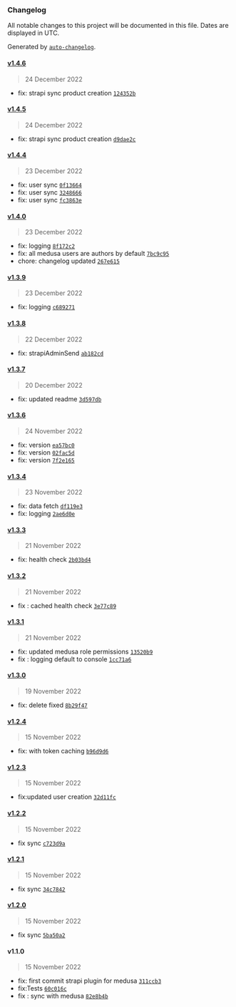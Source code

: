 ### Changelog

All notable changes to this project will be documented in this file. Dates are displayed in UTC.

Generated by [`auto-changelog`](https://github.com/CookPete/auto-changelog).

#### [v1.4.6](https://github.com/SGFGOV/medusa-plugin-strapi-ts/compare/v1.4.5...v1.4.6)

> 24 December 2022

- fix: strapi sync product creation [`124352b`](https://github.com/SGFGOV/medusa-plugin-strapi-ts/commit/124352b09a74b78c49d0febbe4bb72124c621a28)

#### [v1.4.5](https://github.com/SGFGOV/medusa-plugin-strapi-ts/compare/v1.4.4...v1.4.5)

> 24 December 2022

- fix: strapi sync product creation [`d9dae2c`](https://github.com/SGFGOV/medusa-plugin-strapi-ts/commit/d9dae2ce9a3c54ed18de1472569dd679ac330f53)

#### [v1.4.4](https://github.com/SGFGOV/medusa-plugin-strapi-ts/compare/v1.4.0...v1.4.4)

> 23 December 2022

- fix: user sync [`0f13664`](https://github.com/SGFGOV/medusa-plugin-strapi-ts/commit/0f13664d25d07172f63f9c7fad71824711aa71eb)
- fix: user sync [`3248666`](https://github.com/SGFGOV/medusa-plugin-strapi-ts/commit/3248666775eba8ecfb771723b9c25036b93c38cf)
- fix: user sync [`fc3863e`](https://github.com/SGFGOV/medusa-plugin-strapi-ts/commit/fc3863e1ec25d5ebe6d30e90dd4a7ff150f25ee0)

#### [v1.4.0](https://github.com/SGFGOV/medusa-plugin-strapi-ts/compare/v1.3.9...v1.4.0)

> 23 December 2022

- fix: logging [`8f172c2`](https://github.com/SGFGOV/medusa-plugin-strapi-ts/commit/8f172c2166649fea6c94fb9aec5f1638dfe1ca98)
- fix: all medusa users are authors by default [`7bc9c95`](https://github.com/SGFGOV/medusa-plugin-strapi-ts/commit/7bc9c9538321d7c0210179d7c1ba837a64f92b2a)
- chore: changelog updated [`267e615`](https://github.com/SGFGOV/medusa-plugin-strapi-ts/commit/267e615c06a3961046420c8dc95cd0611b9d2ae6)

#### [v1.3.9](https://github.com/SGFGOV/medusa-plugin-strapi-ts/compare/v1.3.8...v1.3.9)

> 23 December 2022

- fix: logging [`c689271`](https://github.com/SGFGOV/medusa-plugin-strapi-ts/commit/c689271edbf69d839e850cc113063d9579aaf1bf)

#### [v1.3.8](https://github.com/SGFGOV/medusa-plugin-strapi-ts/compare/v1.3.7...v1.3.8)

> 22 December 2022

- fix: strapiAdminSend [`ab182cd`](https://github.com/SGFGOV/medusa-plugin-strapi-ts/commit/ab182cdc1277a11cd7692a939e33ab807f28409d)

#### [v1.3.7](https://github.com/SGFGOV/medusa-plugin-strapi-ts/compare/v1.3.6...v1.3.7)

> 20 December 2022

- fix: updated readme [`3d597db`](https://github.com/SGFGOV/medusa-plugin-strapi-ts/commit/3d597dbadaee8ec430d2d6c1dcaf9392578c97a1)

#### [v1.3.6](https://github.com/SGFGOV/medusa-plugin-strapi-ts/compare/v1.3.4...v1.3.6)

> 24 November 2022

- fix: version [`ea57bc0`](https://github.com/SGFGOV/medusa-plugin-strapi-ts/commit/ea57bc05039aa3d4a95c4560c3ff1fec28a08758)
- fix: version [`02fac5d`](https://github.com/SGFGOV/medusa-plugin-strapi-ts/commit/02fac5d8a52744befa6c14aecabca48f646958e3)
- fix: version [`7f2e165`](https://github.com/SGFGOV/medusa-plugin-strapi-ts/commit/7f2e165273ba74257d0eff822f97adccc64cdc36)

#### [v1.3.4](https://github.com/SGFGOV/medusa-plugin-strapi-ts/compare/v1.3.3...v1.3.4)

> 23 November 2022

- fix: data fetch [`df119e3`](https://github.com/SGFGOV/medusa-plugin-strapi-ts/commit/df119e3cdcddcd5dbbe51242d2706b028302252a)
- fix: logging [`2ae6d0e`](https://github.com/SGFGOV/medusa-plugin-strapi-ts/commit/2ae6d0ed8105491c43a0477620cf0940b37cd6c4)

#### [v1.3.3](https://github.com/SGFGOV/medusa-plugin-strapi-ts/compare/v1.3.2...v1.3.3)

> 21 November 2022

- fix: health check [`2b03bd4`](https://github.com/SGFGOV/medusa-plugin-strapi-ts/commit/2b03bd49cb25d043c6f404101063940c3aa41de9)

#### [v1.3.2](https://github.com/SGFGOV/medusa-plugin-strapi-ts/compare/v1.3.1...v1.3.2)

> 21 November 2022

- fix : cached health check [`3e77c89`](https://github.com/SGFGOV/medusa-plugin-strapi-ts/commit/3e77c896bfbd82da5c6d3f70ec11287d03219561)

#### [v1.3.1](https://github.com/SGFGOV/medusa-plugin-strapi-ts/compare/v1.3.0...v1.3.1)

> 21 November 2022

- fix: updated medusa role permissions [`13520b9`](https://github.com/SGFGOV/medusa-plugin-strapi-ts/commit/13520b95276a91425110989e1f3d10a7a89a92eb)
- fix : logging default to console [`1cc71a6`](https://github.com/SGFGOV/medusa-plugin-strapi-ts/commit/1cc71a6f4b9f06798c629a8e56b09e72ba7c8fa2)

#### [v1.3.0](https://github.com/SGFGOV/medusa-plugin-strapi-ts/compare/v1.2.4...v1.3.0)

> 19 November 2022

- fix: delete fixed [`8b29f47`](https://github.com/SGFGOV/medusa-plugin-strapi-ts/commit/8b29f47a75fa1609c630b579ca5a30030f8f3a77)

#### [v1.2.4](https://github.com/SGFGOV/medusa-plugin-strapi-ts/compare/v1.2.3...v1.2.4)

> 15 November 2022

- fix: with token caching [`b96d9d6`](https://github.com/SGFGOV/medusa-plugin-strapi-ts/commit/b96d9d650f0e665f545e89b5fb17cb477b570b6d)

#### [v1.2.3](https://github.com/SGFGOV/medusa-plugin-strapi-ts/compare/v1.2.2...v1.2.3)

> 15 November 2022

- fix:updated user creation [`32d11fc`](https://github.com/SGFGOV/medusa-plugin-strapi-ts/commit/32d11fce195393fe3106ac57b09f67a915310e60)

#### [v1.2.2](https://github.com/SGFGOV/medusa-plugin-strapi-ts/compare/v1.2.1...v1.2.2)

> 15 November 2022

- fix sync [`c723d9a`](https://github.com/SGFGOV/medusa-plugin-strapi-ts/commit/c723d9a3342a94b92982d40e3649d88deb2bbec1)

#### [v1.2.1](https://github.com/SGFGOV/medusa-plugin-strapi-ts/compare/v1.2.0...v1.2.1)

> 15 November 2022

- fix sync [`34c7842`](https://github.com/SGFGOV/medusa-plugin-strapi-ts/commit/34c7842bd0d93d62fa430d8becb7f0f6ae904002)

#### [v1.2.0](https://github.com/SGFGOV/medusa-plugin-strapi-ts/compare/v1.1.0...v1.2.0)

> 15 November 2022

- fix sync [`5ba50a2`](https://github.com/SGFGOV/medusa-plugin-strapi-ts/commit/5ba50a2910d9808127533872f046107d46745082)

#### v1.1.0

> 15 November 2022

- fix: first commit strapi plugin for medusa [`311ccb3`](https://github.com/SGFGOV/medusa-plugin-strapi-ts/commit/311ccb39f202dd0231e628ec9a0372c41651d784)
- fix:Tests [`60c016c`](https://github.com/SGFGOV/medusa-plugin-strapi-ts/commit/60c016c4632c1e336803ed1dd4ae9e19163f5db2)
- fix : sync with medusa [`82e8b4b`](https://github.com/SGFGOV/medusa-plugin-strapi-ts/commit/82e8b4bff91032088857a1a80a94c6da8b9ea9f0)

